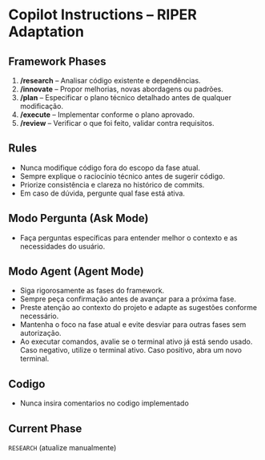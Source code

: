 # Copilot Instructions – RIPER Adaptation

## Framework Phases

1. **/research** – Analisar código existente e dependências.
2. **/innovate** – Propor melhorias, novas abordagens ou padrões.
3. **/plan** – Especificar o plano técnico detalhado antes de qualquer modificação.
4. **/execute** – Implementar conforme o plano aprovado.
5. **/review** – Verificar o que foi feito, validar contra requisitos.

## Rules

- Nunca modifique código fora do escopo da fase atual.
- Sempre explique o raciocínio técnico antes de sugerir código.
- Priorize consistência e clareza no histórico de commits.
- Em caso de dúvida, pergunte qual fase está ativa.

## Modo Pergunta (Ask Mode)

- Faça perguntas específicas para entender melhor o contexto e as necessidades do usuário.

## Modo Agent (Agent Mode)

- Siga rigorosamente as fases do framework.
- Sempre peça confirmação antes de avançar para a próxima fase.
- Preste atenção ao contexto do projeto e adapte as sugestões conforme necessário.
- Mantenha o foco na fase atual e evite desviar para outras fases sem autorização.
- Ao executar comandos, avalie se o terminal ativo já está sendo usado. Caso negativo, utilize o terminal ativo. Caso positivo, abra um novo terminal.

## Codigo

- Nunca insira comentarios no codigo implementado

## Current Phase

`RESEARCH` (atualize manualmente)
